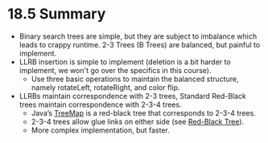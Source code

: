 # 18.5 Summary

* Binary search trees are simple, but they are subject to imbalance which leads to crappy runtime. 2-3 Trees (B Trees) are balanced, but painful to implement.
* LLRB insertion is simple to implement (deletion is a bit harder to implement, we won't go over the specifics in this course).
  * Use three basic operations to maintain the balanced structure, namely rotateLeft, rotateRight, and color flip.
* LLRBs maintain correspondence with 2-3 trees, Standard Red-Black trees maintain correspondence with 2-3-4 trees.
  * Java’s [TreeMap](https://github.com/AdoptOpenJDK/openjdk-jdk11/blob/999dbd4192d0f819cb5224f26e9e7fa75ca6f289/src/java.base/share/classes/java/util/TreeMap.java) is a red-black tree that corresponds to 2-3-4 trees.
  * 2-3-4 trees allow glue links on either side (see [Red-Black Tree](http://en.wikipedia.org/wiki/Red%E2%80%93black\_tree)).
  * More complex implementation, but faster.
